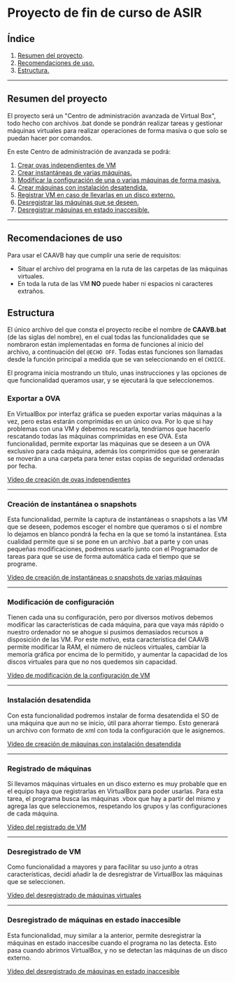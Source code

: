 # Proyecto de fin de curso de ASIR

## Índice

1. [Resumen del proyecto](#Resumen-del-proyecto).
2. [Recomendaciones de uso.](#Recomendaciones-de-uso)
3. [Estructura.](#Estructura)

-----

## Resumen del proyecto

El proyecto será un "Centro de administración avanzada de Virtual Box", todo hecho con archivos .bat donde se pondrán realizar tareas y gestionar máquinas virtuales para realizar operaciones de forma masiva o que solo se puedan hacer por comandos.  

En este Centro de administración de avanzada se podrá:  
1. [Crear ovas independientes de VM](#Exportar-a-OVA)
2. [Crear instantáneas de varias máquinas.](#Creación-de-instantánea-o-snapshots)
3. [Modificar la configuración de una o varias máquinas de forma masiva.](#Modificación-de-configuración)
4. [Crear máquinas con instalación desatendida.](#Instalación-desatendida)
5. [Registrar VM en caso de llevarlas en un disco externo.](#Registrado-de-máquinas)
6. [Desregistrar las máquinas que se deseen.](#Desregistrado-de-VM)
7. [Desregistrar máquinas en estado inaccesible.](#Desregistrado-de-máquinas-en-estado-inaccesible)

-----

## Recomendaciones de uso

Para usar el CAAVB hay que cumplir una serie de requisitos:

- Situar el archivo del programa en la ruta de las carpetas de las máquinas virtuales.
- En toda la ruta de las VM **NO** puede haber ni espacios ni caracteres extraños.

## Estructura

El único archivo del que consta el proyecto recibe el nombre de **CAAVB.bat** (de las siglas del nombre), en el cual todas las funcionalidades que se nombraron están implementadas en forma de funciones al inicio del archivo, a continuación del ```@ECHO OFF```. Todas estas funciones son llamadas desde la función principal a medida que se van seleccionando en el ```CHOICE```.  

El programa inicia mostrando un título, unas instrucciones y las opciones de que funcionalidad queramos usar, y se ejecutará la que seleccionemos.  

### Exportar a OVA

En VirtualBox por interfaz gráfica se pueden exportar varias máquinas a la vez, pero estas estarán comprimidas en un único ova. Por lo que si hay problemas con una VM y debemos rescatarla, tendríamos que hacerlo rescatando todas las máquinas comprimidas en ese OVA. Esta funcionalidad, permite exportar las máquinas que se deseen a un OVA exclusivo para cada máquina, además los comprimidos que se generarán se moverán a una carpeta para tener estas copias de seguridad ordenadas por fecha.  

[Vídeo de creación de ovas independientes](https://www.youtube.com/watch?v=Tq9ULu8pqoU&list=PLiBaBAbzo-JFW_wGCsT9UPUl9I9ZMFgju&index=9)  

-----

### Creación de instantánea o snapshots

Esta funcionalidad, permite la captura de instantáneas o snapshots a las VM que se deseen, podemos escoger el nombre que queramos o si el nombre lo dejamos en blanco pondrá la fecha en la que se tomó la instantánea. Esta cualidad permite que si se pone en un archivo .bat a parte y con unas pequeñas modificaciones, podremos usarlo junto con el Programador de tareas para que se use de forma automática cada el tiempo que se programe.  

[Vídeo de creación de instantáneas o snapshots de varias máquinas ](https://www.youtube.com/watch?v=H1vgEjWjz6c&list=PLiBaBAbzo-JFW_wGCsT9UPUl9I9ZMFgju&index=7)  

-----

### Modificación de configuración
Tienen cada una su configuración, pero por diversos motivos debemos modificar las características de cada máquina, para que vaya más rápido o nuestro ordenador no se ahogue si pusimos demasiados recursos a disposición de las VM. Por este motivo, esta característica del CAAVB permite modificar la RAM, el número de núcleos virtuales, cambiar la memoria gráfica por encima de lo permitido, y aumentar la capacidad de los discos virtuales para que no nos quedemos sin capacidad.  

[Vídeo de modificación de la configuración de VM](https://www.youtube.com/watch?v=F-uV9ZoRekg&list=PLiBaBAbzo-JFW_wGCsT9UPUl9I9ZMFgju&index=6)  

-----
### Instalación desatendida
Con esta funcionalidad podremos instalar de forma desatendida el SO de una máquina que aun no se inicio, útil para ahorrar tiempo. Esto generará un archivo con formato de xml con toda la configuración que le asignemos.  

[Vídeo de creación de máquinas con instalación desatendida](https://www.youtube.com/watch?v=FWbabs2YDjQ&list=PLiBaBAbzo-JFW_wGCsT9UPUl9I9ZMFgju&index=8) 

-----
### Registrado de máquinas
Si llevamos máquinas virtuales en un disco externo es muy probable que en el equipo haya que registrarlas en VirtualBox para poder usarlas. Para esta tarea, el programa busca las máquinas .vbox que hay a partir del mismo y agrega las que seleccionemos, respetando los grupos y las configuraciones de cada máquina.  

[Vídeo del registrado de VM](https://www.youtube.com/watch?v=UFgeti-_gP4&list=PLiBaBAbzo-JFW_wGCsT9UPUl9I9ZMFgju&index=3)  

-----
### Desregistrado de VM
Como funcionalidad a mayores y para facilitar su uso junto a otras características, decidí añadir la de desregistrar de VirtualBox las máquinas que se seleccionen.  

[Vídeo del desregistrado de máquinas virtuales](https://www.youtube.com/watch?v=b0B9TUtgIDw&list=PLiBaBAbzo-JFW_wGCsT9UPUl9I9ZMFgju&index=4)  

-----
### Desregistrado de máquinas en estado inaccesible
Esta funcionalidad, muy similar a la anterior, permite desregistrar la máquinas en estado inaccesibe cuando el programa no las detecta. Esto pasa cuando abrimos VirtualBox, y no se detectan las máquinas de un disco externo.  

[Vídeo del desregistrado de máquinas en estado inaccesible](https://www.youtube.com/watch?v=Pp2zRKARiLs&list=PLiBaBAbzo-JFW_wGCsT9UPUl9I9ZMFgju&index=10)  



